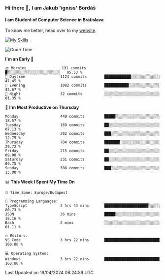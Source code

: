 ### Hi there 👋, I am Jakub 'igniss' Bordáš

#### I am Student of Computer Science in Bratislava
To know me better, head over to my [website](https://bordas.sk).

[![My Skills](https://skillicons.dev/icons?i=js,html,css,figma,svelte,java,kotlin,python,postgresql,typescript,nest,nodejs)](https://bordas.sk)


<!--START_SECTION:waka-->
![Code Time](http://img.shields.io/badge/Code%20Time-1%2C468%20hrs%2011%20mins-blue)

**I'm an Early 🐤** 

```text
🌞 Morning                131 commits         █░░░░░░░░░░░░░░░░░░░░░░░░   05.53 % 
🌆 Daytime                1124 commits        ████████████░░░░░░░░░░░░░   47.45 % 
🌃 Evening                1082 commits        ███████████░░░░░░░░░░░░░░   45.67 % 
🌙 Night                  32 commits          ░░░░░░░░░░░░░░░░░░░░░░░░░   01.35 % 
```
📅 **I'm Most Productive on Thursday** 

```text
Monday                   440 commits         █████░░░░░░░░░░░░░░░░░░░░   18.57 % 
Tuesday                  169 commits         ██░░░░░░░░░░░░░░░░░░░░░░░   07.13 % 
Wednesday                302 commits         ███░░░░░░░░░░░░░░░░░░░░░░   12.75 % 
Thursday                 704 commits         ███████░░░░░░░░░░░░░░░░░░   29.72 % 
Friday                   215 commits         ██░░░░░░░░░░░░░░░░░░░░░░░   09.08 % 
Saturday                 231 commits         ██░░░░░░░░░░░░░░░░░░░░░░░   09.75 % 
Sunday                   308 commits         ███░░░░░░░░░░░░░░░░░░░░░░   13.00 % 
```


📊 **This Week I Spent My Time On** 

```text
🕑︎ Time Zone: Europe/Budapest

💬 Programming Languages: 
TypeScript               2 hrs 43 mins       ████████████████████░░░░░   80.73 % 
JSON                     36 mins             █████░░░░░░░░░░░░░░░░░░░░   18.16 % 
Bash                     2 mins              ░░░░░░░░░░░░░░░░░░░░░░░░░   01.11 % 

🔥 Editors: 
VS Code                  3 hrs 22 mins       █████████████████████████   100.00 % 

💻 Operating System: 
Windows                  3 hrs 22 mins       █████████████████████████   100.00 % 
```


 Last Updated on 19/04/2024 06:24:59 UTC
<!--END_SECTION:waka-->
